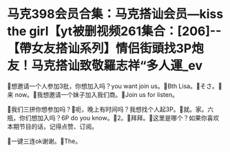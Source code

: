 # 马克398会员合集：马克搭讪会员—kiss the girl【yt被删视频261集合：[206]--【帶女友搭讪系列】情侣街頭找3P炮友！马克搭讪致敬羅志祥“多人運_ev

🎼想邀请一个人参加3批，你想加入吗？you want join us。🎼Bth Lisa。🎼そさ。🎼来 now。🎼我想邀请一个妹子加入我们商。🎼Join us for listen。

🎼我们三拼你想参加吗？🎼呃，晚上有时间吗？我想找个人起3P。🎼就。家。六瓶，你们想加入吗？6P do you know。🎼2。🎼拜拜。🎼这里是哪个？如果你喜欢本期节目的话，记得点赞、订阅。

🎼一键三连ok谢谢。🎼The。